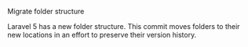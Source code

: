 Migrate folder structure

Laravel 5 has a new folder structure. This commit moves folders to
their new locations in an effort to preserve their version history.
